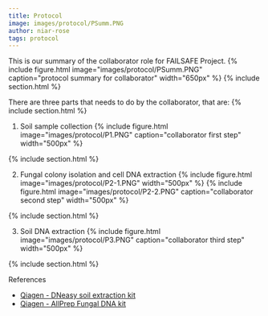 ```yaml
---
title: Protocol
image: images/protocol/PSumm.PNG
author: niar-rose
tags: protocol
---
```


This is our summary of the collaborator role for FAILSAFE Project.
  {%
  include figure.html
  image="images/protocol/PSumm.PNG"
  caption="protocol summary for collaborator"
  width="650px"
%}
{% include section.html %}

There are three parts that needs to do by the collaborator, that are:
{% include section.html %}

1. Soil sample collection
  {%
  include figure.html
  image="images/protocol/P1.PNG"
  caption="collaborator first step"
  width="500px"
%}

{% include section.html %}

2. Fungal colony isolation and cell DNA extraction
  {%
  include figure.html
  image="images/protocol/P2-1.PNG"
  width="500px"
%}
  {%
  include figure.html
  image="images/protocol/P2-2.PNG"
  caption="collaborator second step"
  width="500px"
%}

{% include section.html %}

3. Soil DNA extraction
  {%
  include figure.html
  image="images/protocol/P3.PNG"
  caption="collaborator third step"
  width="500px"
%}

{% include section.html %}

References
- [Qiagen - DNeasy soil extraction kit](https://www.qiagen.com/sg/resources/download.aspx?id=5a0517a7-711d-4085-8a28-2bb25fab828a&lang=en)
- [Qiagen - AllPrep Fungal DNA kit](https://www.qiagen.com/hr/resources/download.aspx?id=bf2e6517-b02c-4501-bc4e-e288b5e466d3&lang=en) 
